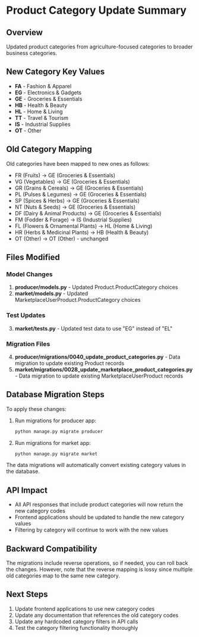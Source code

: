 # Product Category Update Summary

## Overview
Updated product categories from agriculture-focused categories to broader business categories.

## New Category Key Values
- **FA** - Fashion & Apparel
- **EG** - Electronics & Gadgets  
- **GE** - Groceries & Essentials
- **HB** - Health & Beauty
- **HL** - Home & Living
- **TT** - Travel & Tourism
- **IS** - Industrial Supplies
- **OT** - Other

## Old Category Mapping
Old categories have been mapped to new ones as follows:
- FR (Fruits) → GE (Groceries & Essentials)
- VG (Vegetables) → GE (Groceries & Essentials)
- GR (Grains & Cereals) → GE (Groceries & Essentials)
- PL (Pulses & Legumes) → GE (Groceries & Essentials)
- SP (Spices & Herbs) → GE (Groceries & Essentials)
- NT (Nuts & Seeds) → GE (Groceries & Essentials)
- DF (Dairy & Animal Products) → GE (Groceries & Essentials)
- FM (Fodder & Forage) → IS (Industrial Supplies)
- FL (Flowers & Ornamental Plants) → HL (Home & Living)
- HR (Herbs & Medicinal Plants) → HB (Health & Beauty)
- OT (Other) → OT (Other) - unchanged

## Files Modified

### Model Changes
1. **producer/models.py** - Updated Product.ProductCategory choices
2. **market/models.py** - Updated MarketplaceUserProduct.ProductCategory choices

### Test Updates
3. **market/tests.py** - Updated test data to use "EG" instead of "EL"

### Migration Files
4. **producer/migrations/0040_update_product_categories.py** - Data migration to update existing Product records
5. **market/migrations/0028_update_marketplace_product_categories.py** - Data migration to update existing MarketplaceUserProduct records

## Database Migration Steps
To apply these changes:

1. Run migrations for producer app:
   ```bash
   python manage.py migrate producer
   ```

2. Run migrations for market app:
   ```bash
   python manage.py migrate market
   ```

The data migrations will automatically convert existing category values in the database.

## API Impact
- All API responses that include product categories will now return the new category codes
- Frontend applications should be updated to handle the new category values
- Filtering by category will continue to work with the new values

## Backward Compatibility
The migrations include reverse operations, so if needed, you can roll back the changes. However, note that the reverse mapping is lossy since multiple old categories map to the same new category.

## Next Steps
1. Update frontend applications to use new category codes
2. Update any documentation that references the old category codes
3. Update any hardcoded category filters in API calls
4. Test the category filtering functionality thoroughly